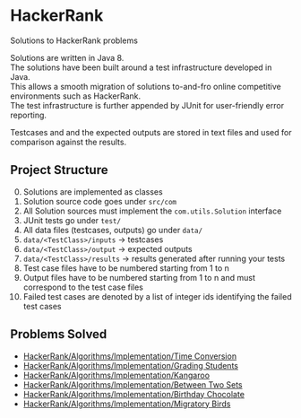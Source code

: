 # HackerRank
Solutions to HackerRank problems

Solutions are written in Java 8. <br/>
The solutions have been built around a test infrastructure developed in Java. <br/>
This allows a smooth migration of solutions to-and-fro online competitive environments such as HackerRank. <br/>
The test infrastructure is further appended by JUnit for user-friendly error reporting.<br/>

Testcases and and the expected outputs are stored in text files and used for comparison against the results.


## Project Structure

0. Solutions are implemented as classes
1. Solution source code goes under `src/com`
2. All Solution sources must implement the `com.utils.Solution` interface
3. JUnit tests go under `test/`
4. All data files (testcases, outputs) go under `data/`
5. `data/<TestClass>/inputs` -> testcases
6. `data/<TestClass>/output` -> expected outputs
7. `data/<TestClass>/results` -> results generated after running your tests
8. Test case files have to be numbered starting from 1 to n
9. Output files have to be numbered starting from 1 to n and must correspond to the test case files
10. Failed test cases are denoted by a list of integer ids identifying the failed test cases


## Problems Solved

* [HackerRank/Algorithms/Implementation/Time Conversion](https://www.hackerrank.com/challenges/time-conversion/problem)
* [HackerRank/Algorithms/Implementation/Grading Students](https://www.hackerrank.com/challenges/grading/problem)
* [HackerRank/Algorithms/Implementation/Kangaroo](https://www.hackerrank.com/challenges/kangaroo/problem)
* [HackerRank/Algorithms/Implementation/Between Two Sets](https://www.hackerrank.com/challenges/between-two-sets/problem)
* [HackerRank/Algorithms/Implementation/Birthday Chocolate](https://www.hackerrank.com/challenges/the-birthday-bar/problem)
* [HackerRank/Algorithms/Implementation/Migratory Birds](https://www.hackerrank.com/challenges/migratory-birds/problem)
